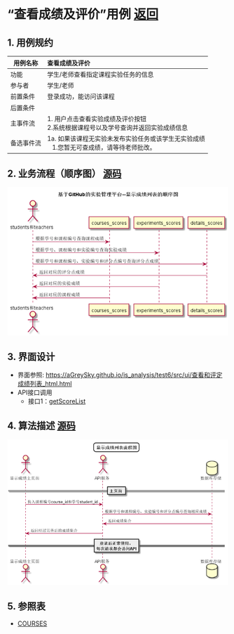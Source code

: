 # “查看成绩及评价”用例 [返回](../../README.md)

## 1. 用例规约

|用例名称|查看成绩及评价|
|-------|:-------------|
|功能|学生/老师查看指定课程实验任务的信息|
|参与者|学生/老师|
|前置条件| 登录成功，能访问该课程|
|后置条件||
|主事件流| 1. 用户点击查看实验成绩及评价按钮<br/>2.系统根据课程号以及学号查询并返回实验成绩信息<br/>|
|备选事件流|1a. 如果该课程无实验未发布实验任务或该学生无实验成绩 <br/>&nbsp;&nbsp; 1.您暂无可查成绩，请等待老师批改。|

## 2. 业务流程（顺序图） [源码](../顺序图/显示成绩列表.wsd)
![显示成绩列表](../images/顺序图/显示成绩列表.png) 


## 3. 界面设计
- 界面参照: https://aGreySky.github.io/is_analysis/test6/src/ui/查看和评定成绩列表_html.html
- API接口调用
    - 接口1：[getScoreList](../接口/getScores.md)

## 4. 算法描述 [源码](../流程图/显示成绩列表流程图.wsd)
![显示成绩列表流程图](../images/流程图/显示成绩列表流程图.png)
    
## 5. 参照表

- [COURSES](../数据库设计/数据库设计.md/#COURSES)